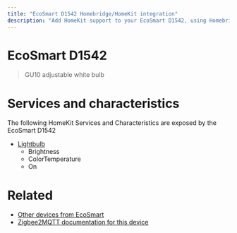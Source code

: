 ```yaml
---
title: "EcoSmart D1542 Homebridge/HomeKit integration"
description: "Add HomeKit support to your EcoSmart D1542, using Homebridge, Zigbee2MQTT and homebridge-z2m."
---
```

<!---
This file has been GENERATED using src/docgen/docgen.ts
DO NOT EDIT THIS FILE MANUALLY!
-->
# EcoSmart D1542
> GU10 adjustable white bulb


# Services and characteristics
The following HomeKit Services and Characteristics are exposed by
the EcoSmart D1542

* [Lightbulb](../../light.md)
  * Brightness
  * ColorTemperature
  * On


# Related
* [Other devices from EcoSmart](../index.md#ecosmart)
* [Zigbee2MQTT documentation for this device](https://www.zigbee2mqtt.io/devices/D1542.html)